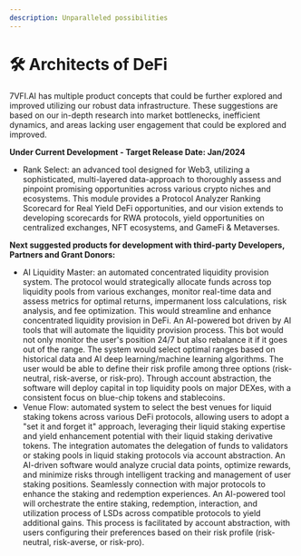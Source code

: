 ```yaml
---
description: Unparalleled possibilities
---
```


# 🛠 Architects of DeFi

7VFI.AI has multiple product concepts that could be further explored and improved utilizing our robust data infrastructure. These suggestions are based on our in-depth research into market bottlenecks, inefficient dynamics, and areas lacking user engagement that could be explored and improved.

**Under Current Development - Target Release Date: Jan/2024**

* Rank Select: an advanced tool designed for Web3, utilizing a sophisticated, multi-layered data-approach to thoroughly assess and pinpoint promising opportunities across various crypto niches and ecosystems. This module provides a Protocol Analyzer Ranking Scorecard for Real Yield DeFi opportunities, and our vision extends to developing scorecards for RWA protocols, yield opportunities on centralized exchanges, NFT ecosystems, and GameFi & Metaverses.

**Next suggested products for development with third-party Developers, Partners and Grant Donors:**

* AI Liquidity Master: an automated concentrated liquidity provision system. The protocol would strategically allocate funds across top liquidity pools from various exchanges, monitor real-time data and assess metrics for optimal returns, impermanent loss calculations, risk analysis, and fee optimization. This would streamline and enhance concentrated liquidity provision in DeFi. An AI-powered bot driven by AI tools that will automate the liquidity provision process. This bot would not only monitor the user's position 24/7 but also rebalance it if it goes out of the range. The system would select optimal ranges based on historical data and AI deep learning/machine learning algorithms. The user would be able to define their risk profile among three options (risk-neutral, risk-averse, or risk-pro). Through account abstraction, the software will deploy capital in top liquidity pools on major DEXes, with a consistent focus on blue-chip tokens and stablecoins.
* Venue Flow: automated system to select the best venues for liquid staking tokens across various DeFi protocols, allowing users to adopt a "set it and forget it" approach, leveraging their liquid staking expertise and yield enhancement potential with their liquid staking derivative tokens. The integration automates the delegation of funds to validators or staking pools in liquid staking protocols via account abstraction. An AI-driven software would analyze crucial data points, optimize rewards, and minimize risks through intelligent tracking and management of user staking positions. Seamlessly connection with major protocols to enhance the staking and redemption experiences. An AI-powered tool will orchestrate the entire staking, redemption, interaction, and utilization process of LSDs across compatible protocols to yield additional gains. This process is facilitated by account abstraction, with users configuring their preferences based on their risk profile (risk-neutral, risk-averse, or risk-pro).
